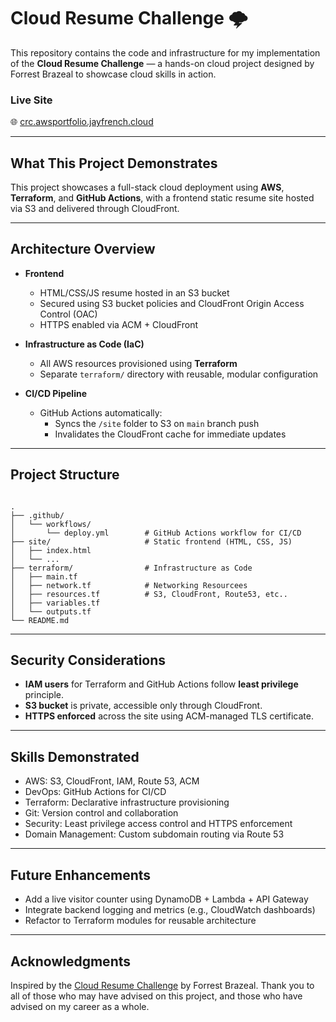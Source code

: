 # Cloud Resume Challenge 🌩️

This repository contains the code and infrastructure for my implementation of the **Cloud Resume Challenge** — a hands-on cloud project designed by Forrest Brazeal to showcase cloud skills in action.

### Live Site  
🌐 [crc.awsportfolio.jayfrench.cloud](https://crc.awsportfolio.jayfrench.cloud)

---

## What This Project Demonstrates

This project showcases a full-stack cloud deployment using **AWS**, **Terraform**, and **GitHub Actions**, with a frontend static resume site hosted via S3 and delivered through CloudFront.

---

## Architecture Overview

- **Frontend**  
  - HTML/CSS/JS resume hosted in an S3 bucket
  - Secured using S3 bucket policies and CloudFront Origin Access Control (OAC)
  - HTTPS enabled via ACM + CloudFront

- **Infrastructure as Code (IaC)**  
  - All AWS resources provisioned using **Terraform**
  - Separate `terraform/` directory with reusable, modular configuration

- **CI/CD Pipeline**  
  - GitHub Actions automatically:
    - Syncs the `/site` folder to S3 on `main` branch push
    - Invalidates the CloudFront cache for immediate updates

---

## Project Structure

```

.
├── .github/
│   └── workflows/
│       └── deploy.yml        # GitHub Actions workflow for CI/CD
├── site/                     # Static frontend (HTML, CSS, JS)
│   ├── index.html
│   └── ...
├── terraform/                # Infrastructure as Code
│   ├── main.tf
│   ├── network.tf            # Networking Resourcees
│   ├── resources.tf          # S3, CloudFront, Route53, etc..
│   ├── variables.tf
│   └── outputs.tf
└── README.md

```

---

## Security Considerations

- **IAM users** for Terraform and GitHub Actions follow **least privilege** principle.
- **S3 bucket** is private, accessible only through CloudFront.
- **HTTPS enforced** across the site using ACM-managed TLS certificate.

---

## Skills Demonstrated

- AWS: S3, CloudFront, IAM, Route 53, ACM
- DevOps: GitHub Actions for CI/CD
- Terraform: Declarative infrastructure provisioning
- Git: Version control and collaboration
- Security: Least privilege access control and HTTPS enforcement
- Domain Management: Custom subdomain routing via Route 53

---

## Future Enhancements

- Add a live visitor counter using DynamoDB + Lambda + API Gateway
- Integrate backend logging and metrics (e.g., CloudWatch dashboards)
- Refactor to Terraform modules for reusable architecture

---

## Acknowledgments

Inspired by the [Cloud Resume Challenge](https://cloudresumechallenge.dev/) by Forrest Brazeal.
Thank you to all of those who may have advised on this project, and those who have advised on my career as a whole.
